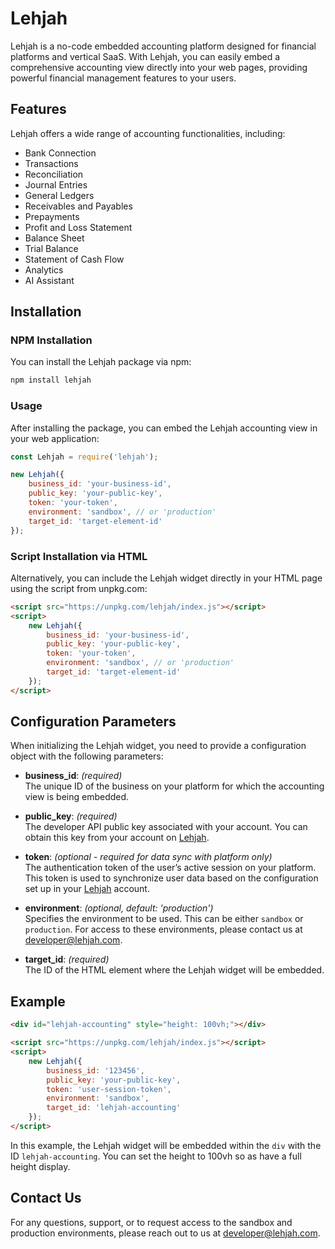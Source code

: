 # Lehjah

Lehjah is a no-code embedded accounting platform designed for financial platforms and vertical SaaS. With Lehjah, you can easily embed a comprehensive accounting view directly into your web pages, providing powerful financial management features to your users.

## Features

Lehjah offers a wide range of accounting functionalities, including:

- Bank Connection
- Transactions
- Reconciliation
- Journal Entries
- General Ledgers
- Receivables and Payables
- Prepayments
- Profit and Loss Statement
- Balance Sheet
- Trial Balance
- Statement of Cash Flow
- Analytics
- AI Assistant

## Installation

### NPM Installation

You can install the Lehjah package via npm:

```bash
npm install lehjah
```

### Usage

After installing the package, you can embed the Lehjah accounting view in your web application:

```javascript
const Lehjah = require('lehjah');

new Lehjah({
    business_id: 'your-business-id',
    public_key: 'your-public-key',
    token: 'your-token',
    environment: 'sandbox', // or 'production'
    target_id: 'target-element-id'
});
```

### Script Installation via HTML

Alternatively, you can include the Lehjah widget directly in your HTML page using the script from unpkg.com:

```html
<script src="https://unpkg.com/lehjah/index.js"></script>
<script>
    new Lehjah({
        business_id: 'your-business-id',
        public_key: 'your-public-key',
        token: 'your-token',
        environment: 'sandbox', // or 'production'
        target_id: 'target-element-id'
    });
</script>
```

## Configuration Parameters

When initializing the Lehjah widget, you need to provide a configuration object with the following parameters:

- **business_id**: *(required)*  
  The unique ID of the business on your platform for which the accounting view is being embedded.

- **public_key**: *(required)*  
  The developer API public key associated with your account. You can obtain this key from your account on [Lehjah](https://lehjah.tyms.io).

- **token**: *(optional - required for data sync with platform only)*  
  The authentication token of the user’s active session on your platform. This token is used to synchronize user data based on the configuration set up in your [Lehjah](https://lehjah.tyms.io) account.

- **environment**: *(optional, default: 'production')*  
  Specifies the environment to be used. This can be either `sandbox` or `production`. For access to these environments, please contact us at [developer@lehjah.com](mailto:developer@lehjah.com).

- **target_id**: *(required)*  
  The ID of the HTML element where the Lehjah widget will be embedded.

## Example

```html
<div id="lehjah-accounting" style="height: 100vh;"></div>

<script src="https://unpkg.com/lehjah/index.js"></script>
<script>
    new Lehjah({
        business_id: '123456',
        public_key: 'your-public-key',
        token: 'user-session-token',
        environment: 'sandbox',
        target_id: 'lehjah-accounting'
    });
</script>
```

In this example, the Lehjah widget will be embedded within the `div` with the ID `lehjah-accounting`. You can set the height to 100vh so as have a full height display.

## Contact Us

For any questions, support, or to request access to the sandbox and production environments, please reach out to us at [developer@lehjah.com](mailto:developer@lehjah.com).